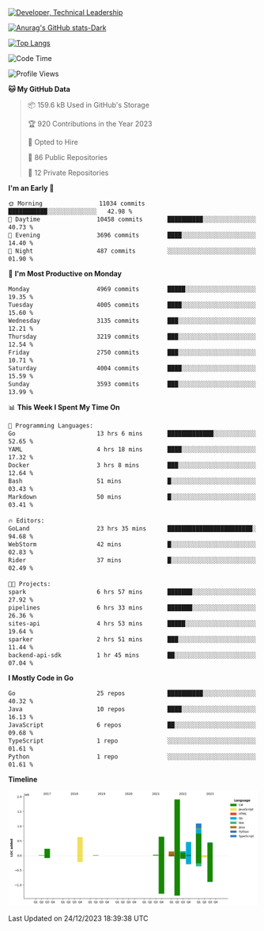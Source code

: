 <div>
  <a href="https://www.linkedin.com/in/arielpineiro/" target="_blank" rel="nofollow noopener noreferrer">
    <img src="https://img.shields.io/badge/-LinkedIn-%230077B5?style=for-the-badge&logo=linkedin&logoColor=white" alt="Developer, Technical Leadership" title="Ariel Piñeiro">
  </a>
</div>

[![Anurag's GitHub stats-Dark](https://github-readme-stats.vercel.app/api?username=arielsrv&show_icons=true&theme=dark#gh-dark-mode-only)](https://github.com/anuraghazra/github-readme-stats#gh-dark-mode-only)

[![Top Langs](https://github-readme-stats.vercel.app/api/top-langs/?username=arielsrv&layout=compact&langs_count=10&theme=dark#gh-dark-mode-only)](https://github.com/anuraghazra/github-readme-stats&theme=dark#gh-dark-mode-only)

<!--START_SECTION:waka-->
![Code Time](http://img.shields.io/badge/Code%20Time-384%20hrs%201%20min-blue)

![Profile Views](http://img.shields.io/badge/Profile%20Views-1-blue)

**🐱 My GitHub Data** 

> 📦 159.6 kB Used in GitHub's Storage 
 > 
> 🏆 920 Contributions in the Year 2023
 > 
> 💼 Opted to Hire
 > 
> 📜 86 Public Repositories 
 > 
> 🔑 12 Private Repositories 
 > 
**I'm an Early 🐤** 

```text
🌞 Morning                11034 commits       ███████████░░░░░░░░░░░░░░   42.98 % 
🌆 Daytime                10458 commits       ██████████░░░░░░░░░░░░░░░   40.73 % 
🌃 Evening                3696 commits        ████░░░░░░░░░░░░░░░░░░░░░   14.40 % 
🌙 Night                  487 commits         ░░░░░░░░░░░░░░░░░░░░░░░░░   01.90 % 
```
📅 **I'm Most Productive on Monday** 

```text
Monday                   4969 commits        █████░░░░░░░░░░░░░░░░░░░░   19.35 % 
Tuesday                  4005 commits        ████░░░░░░░░░░░░░░░░░░░░░   15.60 % 
Wednesday                3135 commits        ███░░░░░░░░░░░░░░░░░░░░░░   12.21 % 
Thursday                 3219 commits        ███░░░░░░░░░░░░░░░░░░░░░░   12.54 % 
Friday                   2750 commits        ███░░░░░░░░░░░░░░░░░░░░░░   10.71 % 
Saturday                 4004 commits        ████░░░░░░░░░░░░░░░░░░░░░   15.59 % 
Sunday                   3593 commits        ███░░░░░░░░░░░░░░░░░░░░░░   13.99 % 
```


📊 **This Week I Spent My Time On** 

```text
💬 Programming Languages: 
Go                       13 hrs 6 mins       █████████████░░░░░░░░░░░░   52.65 % 
YAML                     4 hrs 18 mins       ████░░░░░░░░░░░░░░░░░░░░░   17.32 % 
Docker                   3 hrs 8 mins        ███░░░░░░░░░░░░░░░░░░░░░░   12.64 % 
Bash                     51 mins             █░░░░░░░░░░░░░░░░░░░░░░░░   03.43 % 
Markdown                 50 mins             █░░░░░░░░░░░░░░░░░░░░░░░░   03.41 % 

🔥 Editors: 
GoLand                   23 hrs 35 mins      ████████████████████████░   94.68 % 
WebStorm                 42 mins             █░░░░░░░░░░░░░░░░░░░░░░░░   02.83 % 
Rider                    37 mins             █░░░░░░░░░░░░░░░░░░░░░░░░   02.49 % 

🐱‍💻 Projects: 
spark                    6 hrs 57 mins       ███████░░░░░░░░░░░░░░░░░░   27.92 % 
pipelines                6 hrs 33 mins       ███████░░░░░░░░░░░░░░░░░░   26.36 % 
sites-api                4 hrs 53 mins       █████░░░░░░░░░░░░░░░░░░░░   19.64 % 
sparker                  2 hrs 51 mins       ███░░░░░░░░░░░░░░░░░░░░░░   11.44 % 
backend-api-sdk          1 hr 45 mins        ██░░░░░░░░░░░░░░░░░░░░░░░   07.04 % 
```

**I Mostly Code in Go** 

```text
Go                       25 repos            ██████████░░░░░░░░░░░░░░░   40.32 % 
Java                     10 repos            ████░░░░░░░░░░░░░░░░░░░░░   16.13 % 
JavaScript               6 repos             ██░░░░░░░░░░░░░░░░░░░░░░░   09.68 % 
TypeScript               1 repo              ░░░░░░░░░░░░░░░░░░░░░░░░░   01.61 % 
Python                   1 repo              ░░░░░░░░░░░░░░░░░░░░░░░░░   01.61 % 
```



**Timeline**

![Lines of Code chart](https://raw.githubusercontent.com/arielsrv/arielsrv/main/assets/bar_graph.png)


 Last Updated on 24/12/2023 18:39:38 UTC
<!--END_SECTION:waka-->
